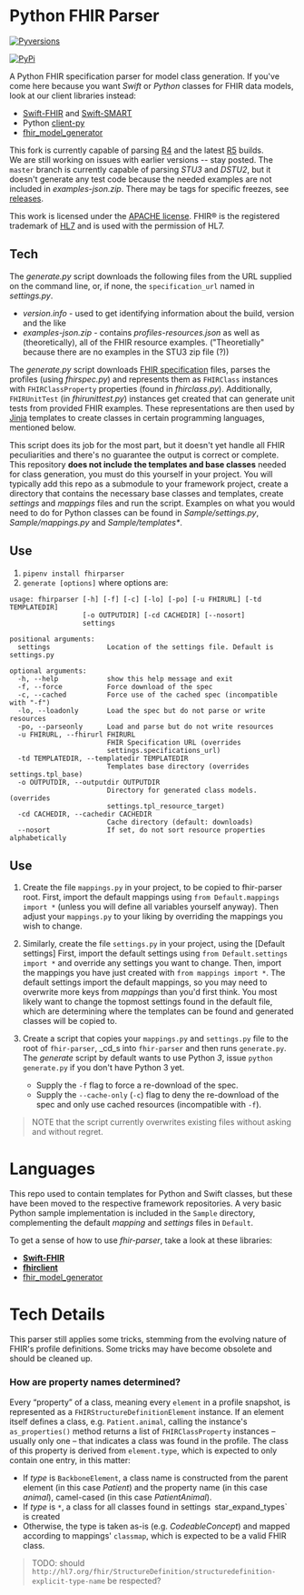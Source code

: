 Python FHIR Parser
==================
[![Pyversions](https://img.shields.io/pypi/pyversions/fhirparser.svg)](https://pypi.python.org/pypi/fhirparser)

[![PyPi](https://img.shields.io/pypi/v/fhirparser.svg)](https://pypi.python.org/pypi/fhirparser)

A Python FHIR specification parser for model class generation.
If you've come here because you want _Swift_ or _Python_ classes for FHIR data models, look at our client libraries instead:

- [Swift-FHIR][] and [Swift-SMART][]
- Python [client-py][]
- [fhir_model_generator][]

This fork is currently capable of parsing [R4] and the latest [R5] builds.  
We are still working on issues with earlier versions -- stay posted.
The `master` branch is currently capable of parsing _STU3_ and _DSTU2_, but it doesn't generate any test code because
the needed examples are not included in _examples-json.zip_.
There may be tags for specific freezes, see [releases](https://github.com/hsolbrig/fhir-parser/releases).

This work is licensed under the [APACHE license][license].
FHIR® is the registered trademark of [HL7][] and is used with the permission of HL7.


Tech
----
The _generate.py_ script downloads the following files from the URL supplied on the command line, or, if none, the
 `specification_url` named in _settings.py_.
 - _version.info_ - used to get identifying information about the build, version and the like
 - _examples-json.zip_ - contains _profiles-resources.json_ as well as (theoretically), all of the FHIR resource examples. 
 ("Theoretially" because there are no examples in the STU3 zip file (?))
 

The _generate.py_ script downloads [FHIR specification][fhir] files, parses the profiles (using _fhirspec.py_) and 
represents them as `FHIRClass` instances with `FHIRClassProperty` properties (found in _fhirclass.py_).
Additionally, `FHIRUnitTest` (in _fhirunittest.py_) instances get created that can generate unit tests from provided FHIR examples.
These representations are then used by [Jinja][] templates to create classes in certain programming languages, mentioned below.

This script does its job for the most part, but it doesn't yet handle all FHIR peculiarities and there's no guarantee the output is correct or complete.
This repository **does not include the templates and base classes** needed for class generation, you must do this yourself in your project.
You will typically add this repo as a submodule to your framework project, create a directory that contains the necessary base classes and templates, create _settings_ and _mappings_ files and run the script.
Examples on what you would need to do for Python classes can be found in _Sample/settings.py_, _Sample/mappings.py_ and _Sample/templates*_.


Use
---
1. `pipenv install fhirparser`
2. `generate [options]` where options are:
```
usage: fhirparser [-h] [-f] [-c] [-lo] [-po] [-u FHIRURL] [-td TEMPLATEDIR]
                  [-o OUTPUTDIR] [-cd CACHEDIR] [--nosort]
                  settings

positional arguments:
  settings              Location of the settings file. Default is settings.py

optional arguments:
  -h, --help            show this help message and exit
  -f, --force           Force download of the spec
  -c, --cached          Force use of the cached spec (incompatible with "-f")
  -lo, --loadonly       Load the spec but do not parse or write resources
  -po, --parseonly      Load and parse but do not write resources
  -u FHIRURL, --fhirurl FHIRURL
                        FHIR Specification URL (overrides
                        settings.specifications_url)
  -td TEMPLATEDIR, --templatedir TEMPLATEDIR
                        Templates base directory (overrides settings.tpl_base)
  -o OUTPUTDIR, --outputdir OUTPUTDIR
                        Directory for generated class models. (overrides
                        settings.tpl_resource_target)
  -cd CACHEDIR, --cachedir CACHEDIR
                        Cache directory (default: downloads)
  --nosort              If set, do not sort resource properties alphabetically
```
Use
---
1. Create the file `mappings.py` in your project, to be copied to fhir-parser root.
    First, import the default mappings using `from Default.mappings import *` (unless you will define all variables yourself anyway).
    Then adjust your `mappings.py` to your liking by overriding the mappings you wish to change.
    
3. Similarly, create the file `settings.py` in your project, using the [Default settings]
    First, import the default settings using `from Default.settings import *` and override any settings you want to change.
    Then, import the mappings you have just created with `from mappings import *`.
    The default settings import the default mappings, so you may need to overwrite more keys from _mappings_ than you'd first think.
    You most likely want to change the topmost settings found in the default file, which are determining where the templates can be found and generated classes will be copied to.

5. Create a script that copies your `mappings.py` and `settings.py` file to the root of `fhir-parser`, _cd_s into `fhir-parser` and then runs `generate.py`.
    The _generate_ script by default wants to use Python _3_, issue `python generate.py` if you don't have Python 3 yet.
    * Supply the `-f` flag to force a re-download of the spec.
    * Supply the `--cache-only` (`-c`) flag to deny the re-download of the spec and only use cached resources (incompatible with `-f`).

> NOTE that the script currently overwrites existing files without asking and without regret.


Languages
=========

This repo used to contain templates for Python and Swift classes, but these have been moved to the respective framework repositories.
A very basic Python sample implementation is included in the `Sample` directory, complementing the default _mapping_ and _settings_ files in `Default`.

To get a sense of how to use _fhir-parser_, take a look at these libraries:

- [**Swift-FHIR**][swift-fhir]
- [**fhirclient**][client-py]
- [fhir_model_generator][]


Tech Details
============

This parser still applies some tricks, stemming from the evolving nature of FHIR's profile definitions.
Some tricks may have become obsolete and should be cleaned up.

### How are property names determined?

Every “property” of a class, meaning every `element` in a profile snapshot, is represented as a `FHIRStructureDefinitionElement` instance.
If an element itself defines a class, e.g. `Patient.animal`, calling the instance's `as_properties()` method returns a list of `FHIRClassProperty` instances – usually only one – that indicates a class was found in the profile.
The class of this property is derived from `element.type`, which is expected to only contain one entry, in this matter:

- If _type_ is `BackboneElement`, a class name is constructed from the parent element (in this case _Patient_) and the property name (in this case _animal_), camel-cased (in this case _PatientAnimal_).
- If _type_ is `*`, a class for all classes found in settings` `star_expand_types` is created
- Otherwise, the type is taken as-is (e.g. _CodeableConcept_) and mapped according to mappings' `classmap`, which is expected to be a valid FHIR class.

> TODO: should `http://hl7.org/fhir/StructureDefinition/structuredefinition-explicit-type-name` be respected?


[license]: ./LICENSE.txt
[hl7]: http://hl7.org/
[fhir]: http://www.hl7.org/implement/standards/fhir/
[jinja]: http://jinja.pocoo.org/
[swift]: https://developer.apple.com/swift/
[swift-fhir]: https://github.com/smart-on-fhir/Swift-FHIR
[swift-smart]: https://github.com/smart-on-fhir/Swift-SMART
[client-py]: https://github.com/smart-on-fhir/client-py
[fhir_model_generator]: https://github.com/hsolbrig/fhir_model_generator
[R4]: http://hl7.org/fhir/R4
[R5]: http://build.fhir.org/R5

